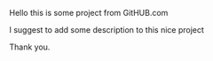 Hello this is some project from GitHUB.com

I suggest to add some description to this nice project

Thank you.